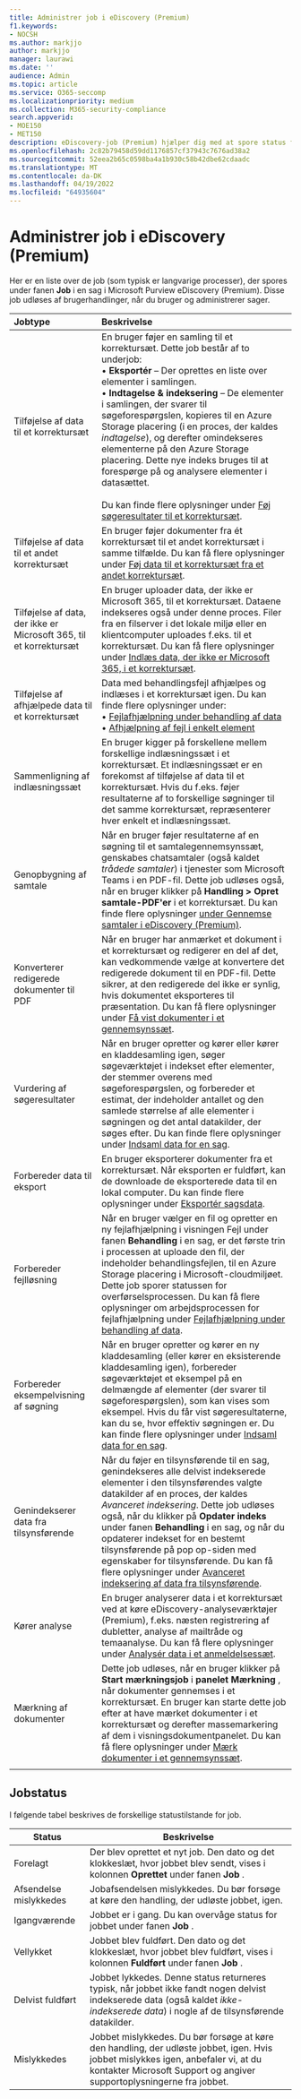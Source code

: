 ```yaml
---
title: Administrer job i eDiscovery (Premium)
f1.keywords:
- NOCSH
ms.author: markjjo
author: markjjo
manager: laurawi
ms.date: ''
audience: Admin
ms.topic: article
ms.service: O365-seccomp
ms.localizationpriority: medium
ms.collection: M365-security-compliance
search.appverid:
- MOE150
- MET150
description: eDiscovery-job (Premium) hjælper dig med at spore status for langvarige processer, der er relateret til udførelse af forskellige eDiscovery-opgaver (Premium).
ms.openlocfilehash: 2c82b79458d59dd1176857cf37943c7676ad38a2
ms.sourcegitcommit: 52eea2b65c0598ba4a1b930c58b42dbe62cdaadc
ms.translationtype: MT
ms.contentlocale: da-DK
ms.lasthandoff: 04/19/2022
ms.locfileid: "64935604"
---
```

# <a name="manage-jobs-in-ediscovery-premium"></a>Administrer job i eDiscovery (Premium)

Her er en liste over de job (som typisk er langvarige processer), der spores under fanen **Job** i en sag i Microsoft Purview eDiscovery (Premium). Disse job udløses af brugerhandlinger, når du bruger og administrerer sager.

| Jobtype           | Beskrivelse     |
| :----------------- | :----------     |
|Tilføjelse af data til et korrektursæt | En bruger føjer en samling til et korrektursæt. Dette job består af to underjob: </br>• **Eksportér** – Der oprettes en liste over elementer i samlingen. </br>• **Indtagelse & indeksering** – De elementer i samlingen, der svarer til søgeforespørgslen, kopieres til en Azure Storage placering (i en proces, der kaldes *indtagelse*), og derefter omindekseres elementerne på den Azure Storage placering. Dette nye indeks bruges til at forespørge på og analysere elementer i datasættet. </br></br>Du kan finde flere oplysninger under [Føj søgeresultater til et korrektursæt](add-data-to-review-set.md). |
|Tilføjelse af data til et andet korrektursæt | En bruger føjer dokumenter fra ét korrektursæt til et andet korrektursæt i samme tilfælde. Du kan få flere oplysninger under [Føj data til et korrektursæt fra et andet korrektursæt](add-data-to-review-set-from-another-review-set.md).|
|Tilføjelse af data, der ikke er Microsoft 365, til et korrektursæt | En bruger uploader data, der ikke er Microsoft 365, til et korrektursæt. Dataene indekseres også under denne proces. Filer fra en filserver i det lokale miljø eller en klientcomputer uploades f.eks. til et korrektursæt. Du kan få flere oplysninger under [Indlæs data, der ikke er Microsoft 365, i et korrektursæt](load-non-office-365-data-into-a-review-set.md).| 
|Tilføjelse af afhjælpede data til et korrektursæt | Data med behandlingsfejl afhjælpes og indlæses i et korrektursæt igen. Du kan finde flere oplysninger under:</br>• [Fejlafhjælpning under behandling af data](error-remediation-when-processing-data-in-advanced-ediscovery.md)</br>• [Afhjælpning af fejl i enkelt element](single-item-error-remediation.md)| 
|Sammenligning af indlæsningssæt | En bruger kigger på forskellene mellem forskellige indlæsningssæt i et korrektursæt. Et indlæsningssæt er en forekomst af tilføjelse af data til et korrektursæt. Hvis du f.eks. føjer resultaterne af to forskellige søgninger til det samme korrektursæt, repræsenterer hver enkelt et indlæsningssæt. |
|Genopbygning af samtale|Når en bruger føjer resultaterne af en søgning til et samtalegennemsynssæt, genskabes chatsamtaler (også kaldet *trådede samtaler*) i tjenester som Microsoft Teams i en PDF-fil. Dette job udløses også, når en bruger klikker på **Handling > Opret samtale-PDF'er** i et korrektursæt. Du kan finde flere oplysninger [under Gennemse samtaler i eDiscovery (Premium)](conversation-review-sets.md).
|Konverterer redigerede dokumenter til PDF|Når en bruger har anmærket et dokument i et korrektursæt og redigerer en del af det, kan vedkommende vælge at konvertere det redigerede dokument til en PDF-fil. Dette sikrer, at den redigerede del ikke er synlig, hvis dokumentet eksporteres til præsentation. Du kan få flere oplysninger under [Få vist dokumenter i et gennemsynssæt](view-documents-in-review-set.md). |
|Vurdering af søgeresultater | Når en bruger opretter og kører eller kører en kladdesamling igen, søger søgeværktøjet i indekset efter elementer, der stemmer overens med søgeforespørgslen, og forbereder et estimat, der indeholder antallet og den samlede størrelse af alle elementer i søgningen og det antal datakilder, der søges efter.  Du kan finde flere oplysninger under [Indsaml data for en sag](collecting-data-for-ediscovery.md). | 
|Forbereder data til eksport | En bruger eksporterer dokumenter fra et korrektursæt. Når eksporten er fuldført, kan de downloade de eksporterede data til en lokal computer. Du kan finde flere oplysninger under [Eksportér sagsdata](exporting-data-ediscover20.md). | 
|Forbereder fejlløsning |Når en bruger vælger en fil og opretter en ny fejlafhjælpning i visningen Fejl under fanen **Behandling** i en sag, er det første trin i processen at uploade den fil, der indeholder behandlingsfejlen, til en Azure Storage placering i Microsoft-cloudmiljøet. Dette job sporer statussen for overførselsprocessen. Du kan få flere oplysninger om arbejdsprocessen for fejlafhjælpning under [Fejlafhjælpning under behandling af data](error-remediation-when-processing-data-in-advanced-ediscovery.md). | 
|Forbereder eksempelvisning af søgning | Når en bruger opretter og kører en ny kladdesamling (eller kører en eksisterende kladdesamling igen), forbereder søgeværktøjet et eksempel på en delmængde af elementer (der svarer til søgeforespørgslen), som kan vises som eksempel. Hvis du får vist søgeresultaterne, kan du se, hvor effektiv søgningen er.  Du kan finde flere oplysninger under [Indsaml data for en sag](collecting-data-for-ediscovery.md#view-search-results-and-statistics). | 
|Genindekserer data fra tilsynsførende | Når du føjer en tilsynsførende til en sag, genindekseres alle delvist indekserede elementer i den tilsynsførendes valgte datakilder af en proces, der kaldes *Avanceret indeksering*. Dette job udløses også, når du klikker på **Opdater indeks** under fanen **Behandling** i en sag, og når du opdaterer indekset for en bestemt tilsynsførende på pop op-siden med egenskaber for tilsynsførende. Du kan få flere oplysninger under [Avanceret indeksering af data fra tilsynsførende](indexing-custodian-data.md).
|Kører analyse | En bruger analyserer data i et korrektursæt ved at køre eDiscovery-analyseværktøjer (Premium), f.eks. næsten registrering af dubletter, analyse af mailtråde og temaanalyse. Du kan få flere oplysninger under [Analysér data i et anmeldelsessæt](analyzing-data-in-review-set.md). | 
|Mærkning af dokumenter | Dette job udløses, når en bruger klikker på **Start mærkningsjob** i **panelet Mærkning** , når dokumenter gennemses i et korrektursæt. En bruger kan starte dette job efter at have mærket dokumenter i et korrektursæt og derefter massemarkering af dem i visningsdokumentpanelet. Du kan få flere oplysninger under [Mærk dokumenter i et gennemsynssæt](tagging-documents.md). | 
|||

## <a name="job-status"></a>Jobstatus

I følgende tabel beskrives de forskellige statustilstande for job.

|Status|Beskrivelse|
|---|---|
|Forelagt|Der blev oprettet et nyt job.  Den dato og det klokkeslæt, hvor jobbet blev sendt, vises i kolonnen **Oprettet** under fanen **Job** .|
|Afsendelse mislykkedes|Jobafsendelsen mislykkedes.  Du bør forsøge at køre den handling, der udløste jobbet, igen.|
|Igangværende|Jobbet er i gang. Du kan overvåge status for jobbet under fanen **Job** .|
|Vellykket|Jobbet blev fuldført. Den dato og det klokkeslæt, hvor jobbet blev fuldført, vises i kolonnen **Fuldført** under fanen **Job** .|
|Delvist fuldført|Jobbet lykkedes. Denne status returneres typisk, når jobbet ikke fandt nogen delvist indekserede data (også kaldet *ikke-indekserede data*) i nogle af de tilsynsførende datakilder.|
|Mislykkedes|Jobbet mislykkedes.  Du bør forsøge at køre den handling, der udløste jobbet, igen. Hvis jobbet mislykkes igen, anbefaler vi, at du kontakter Microsoft Support og angiver supportoplysningerne fra jobbet.|
